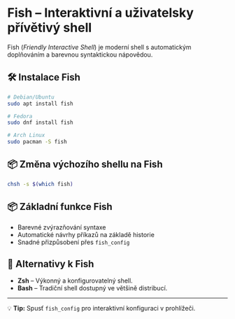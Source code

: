 # Fish – Interaktivní a uživatelsky přívětivý shell

Fish (*Friendly Interactive Shell*) je moderní shell s automatickým doplňováním a barevnou syntaktickou nápovědou.

## 🛠 Instalace Fish
```bash
# Debian/Ubuntu
sudo apt install fish

# Fedora
sudo dnf install fish

# Arch Linux
sudo pacman -S fish
```

## 📦 Změna výchozího shellu na Fish
```bash
chsh -s $(which fish)
```

## 📦 Základní funkce Fish
- Barevné zvýrazňování syntaxe
- Automatické návrhy příkazů na základě historie
- Snadné přizpůsobení přes `fish_config`

## 🔄 Alternativy k Fish
- **Zsh** – Výkonný a konfigurovatelný shell.
- **Bash** – Tradiční shell dostupný ve většině distribucí.

---
💡 **Tip:** Spusť `fish_config` pro interaktivní konfiguraci v prohlížeči.
